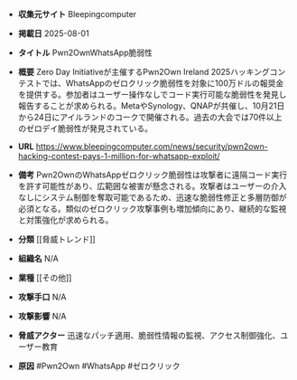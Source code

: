 - **収集元サイト**
Bleepingcomputer

- **掲載日**
2025-08-01

- **タイトル**
Pwn2OwnWhatsApp脆弱性

- **概要**
Zero Day Initiativeが主催するPwn2Own Ireland 2025ハッキングコンテストでは、WhatsAppのゼロクリック脆弱性を対象に100万ドルの報奨金を提供する。参加者はユーザー操作なしでコード実行可能な脆弱性を発見し報告することが求められる。MetaやSynology、QNAPが共催し、10月21日から24日にアイルランドのコークで開催される。過去の大会では70件以上のゼロデイ脆弱性が発見されている。

- **URL**
https://www.bleepingcomputer.com/news/security/pwn2own-hacking-contest-pays-1-million-for-whatsapp-exploit/

- **備考**
Pwn2OwnのWhatsAppゼロクリック脆弱性は攻撃者に遠隔コード実行を許す可能性があり、広範囲な被害が懸念される。攻撃者はユーザーの介入なしにシステム制御を奪取可能であるため、迅速な脆弱性修正と多層防御が必須となる。類似のゼロクリック攻撃事例も増加傾向にあり、継続的な監視と対策強化が求められる。

- **分類**
[[脅威トレンド]]

- **組織名**
N/A

- **業種**
[[その他]]

- **攻撃手口**
N/A

- **攻撃影響**
N/A

- **脅威アクター**
迅速なパッチ適用、脆弱性情報の監視、アクセス制御強化、ユーザー教育

- **原因**
#Pwn2Own #WhatsApp #ゼロクリック
